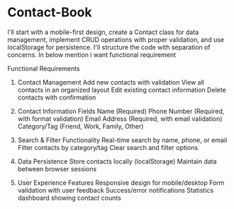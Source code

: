 # Contact-Book

I'll start with a mobile-first design, create a Contact class for data management, implement CRUD operations with proper validation, and use localStorage for persistence. I'll structure the code with separation of concerns. In below mention i want functional requirement 


Functional Requirements
1. Contact Management 
Add new contacts with validation
View all contacts in an organized layout
Edit existing contact information
Delete contacts with confirmation

2. Contact Information Fields
Name (Required)
Phone Number (Required, with format validation)
Email Address (Required, with email validation)
Category/Tag (Friend, Work, Family, Other)

3. Search & Filter Functionality
Real-time search by name, phone, or email
Filter contacts by category/tag
Clear search and filter options

4. Data Persistence
Store contacts locally (localStorage)
Maintain data between browser sessions

5. User Experience Features
Responsive design for mobile/desktop
Form validation with user feedback
Success/error notifications
Statistics dashboard showing contact counts

